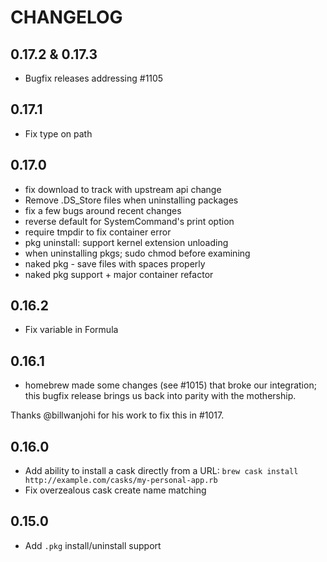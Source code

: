 # CHANGELOG

## 0.17.2 & 0.17.3

- Bugfix releases addressing #1105

## 0.17.1

- Fix type on path

## 0.17.0

- fix download to track with upstream api change
- Remove .DS_Store files when uninstalling packages
- fix a few bugs around recent changes
- reverse default for SystemCommand's print option
- require tmpdir to fix container error
- pkg uninstall: support kernel extension unloading
- when uninstalling pkgs; sudo chmod before examining
- naked pkg - save files with spaces properly
- naked pkg support + major container refactor

## 0.16.2

- Fix variable in Formula

## 0.16.1
- homebrew made some changes (see #1015) that broke our integration; this bugfix release brings us back into parity with the mothership.

Thanks @billwanjohi for his work to fix this in #1017.

## 0.16.0
- Add ability to install a cask directly from a URL:
  `brew cask install http://example.com/casks/my-personal-app.rb`
- Fix overzealous cask create name matching

## 0.15.0
- Add `.pkg` install/uninstall support
